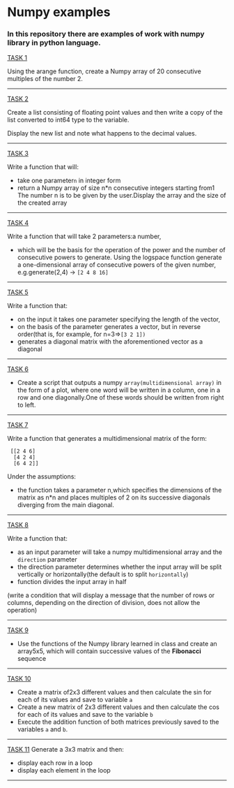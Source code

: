 # Numpy examples
### In this repository there are examples of work with numpy library in python language.

[TASK 1](https://github.com/AndriiNorets/numpy_examples/blob/main/task_1.py)

Using the arange function, create a Numpy array of 20 consecutive multiples of the number 2.

---

[TASK 2](https://github.com/AndriiNorets/numpy_examples/blob/main/task_2.py)

Create a list consisting of floating point values
and then write a copy of the list converted to int64 type to the variable.

Display the new list and note what happens to the decimal values.

---

[TASK 3](https://github.com/AndriiNorets/numpy_examples/blob/main/task_3.py)

Write a function that will:
- take one parameter`n` in integer form
- return a Numpy array of size n*n consecutive integers starting from1
The number n is to be given by the user.Display the array and the size of the created array

---

[TASK 4](https://github.com/AndriiNorets/numpy_examples/blob/main/task_4.py)

Write a function that will take 2 parameters:a number,
- which will be the basis for the operation of the power
and the number of consecutive powers to generate.
Using the logspace function generate a one-dimensional array of consecutive powers
of the given number, e.g.generate(2,4) -> `[2 4 8 16]`

---

[TASK 5](https://github.com/AndriiNorets/numpy_examples/blob/main/task_5.py)
 
Write a function that:
- on the input it takes one parameter specifying the length of the vector,
- on the basis of the parameter generates a vector,
but in reverse order(that is, for example, for n=3=>`[3 2 1])`
- generates a diagonal matrix with the aforementioned vector as a diagonal

---

[TASK 6](https://github.com/AndriiNorets/numpy_examples/blob/main/task_6.py)
- Create a script that outputs a numpy `array(multidimensional array)`
in the form of a plot, where one word will be written in a column,
one in a row and one diagonally.One of these words should be written
from right to left.

---

[TASK 7](https://github.com/AndriiNorets/numpy_examples/blob/main/task_7.py)

Write a function that generates a multidimensional matrix of the form:
```
 [[2 4 6]
  [4 2 4]
  [6 4 2]]
```
Under the assumptions:
- the function takes a parameter n,which specifies the dimensions of the matrix
as n*n and places multiples of 2 on its successive diagonals diverging from the main diagonal.

---

[TASK 8](https://github.com/AndriiNorets/numpy_examples/blob/main/task_8.py)

Write a function that:
- as an input parameter will take a numpy multidimensional array and the `direction` parameter
- the direction parameter determines whether the input array will be split vertically or
horizontally(the default is to split `horizontally`)
- function divides the input array in half

(write a condition that will display a message that the number of rows or columns,
depending on the direction of division, does not allow the operation)

---

[TASK 9](https://github.com/AndriiNorets/numpy_examples/blob/main/task_9.py)
- Use the functions of the Numpy library learned in class and create an array5x5,
which will contain successive values of the **Fibonacci** sequence

---

[TASK 10](https://github.com/AndriiNorets/numpy_examples/blob/main/task_10.py)
- Create a matrix of2x3 different values and then calculate
the sin for each of its values and save to variable `a`
- Create a new matrix of 2x3 different values and then calculate
the cos for each of its values and save to the variable `b`
- Execute the addition function of both matrices previously saved to the variables `a` and `b`.
---

[TASK 11](https://github.com/AndriiNorets/numpy_examples/blob/main/task_11.py)
Generate a 3x3 matrix and then:
- display each row in a loop
- display each element in the loop

---

